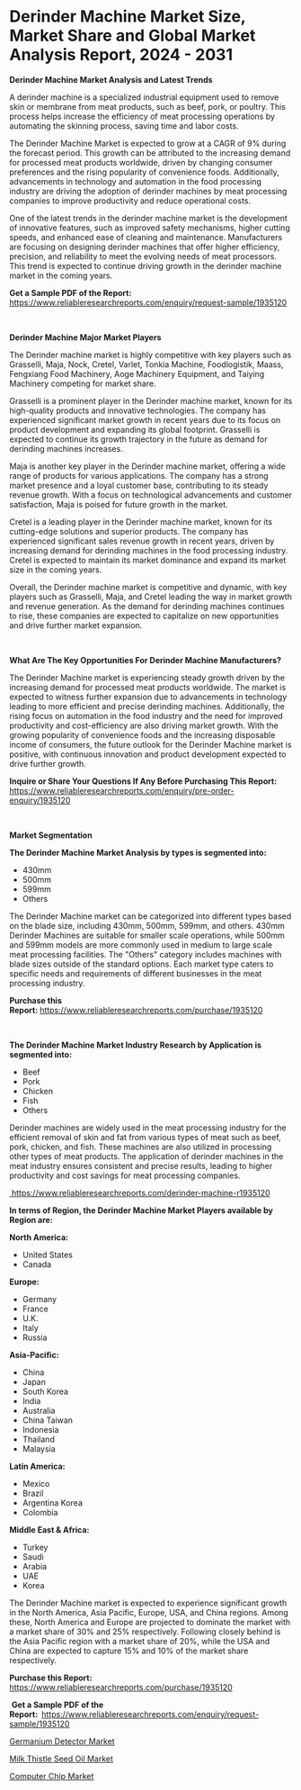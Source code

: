 <p><h1>Derinder Machine Market Size, Market Share and Global Market Analysis Report, 2024 - 2031</h1></p><p><strong>Derinder Machine Market Analysis and Latest Trends</strong></p>
<p><p>A derinder machine is a specialized industrial equipment used to remove skin or membrane from meat products, such as beef, pork, or poultry. This process helps increase the efficiency of meat processing operations by automating the skinning process, saving time and labor costs.</p><p>The Derinder Machine Market is expected to grow at a CAGR of 9% during the forecast period. This growth can be attributed to the increasing demand for processed meat products worldwide, driven by changing consumer preferences and the rising popularity of convenience foods. Additionally, advancements in technology and automation in the food processing industry are driving the adoption of derinder machines by meat processing companies to improve productivity and reduce operational costs.</p><p>One of the latest trends in the derinder machine market is the development of innovative features, such as improved safety mechanisms, higher cutting speeds, and enhanced ease of cleaning and maintenance. Manufacturers are focusing on designing derinder machines that offer higher efficiency, precision, and reliability to meet the evolving needs of meat processors. This trend is expected to continue driving growth in the derinder machine market in the coming years.</p></p>
<p><strong>Get a Sample PDF of the Report:&nbsp;</strong> <a href="https://www.reliableresearchreports.com/enquiry/request-sample/1935120">https://www.reliableresearchreports.com/enquiry/request-sample/1935120</a></p>
<p>&nbsp;</p>
<p><strong>Derinder Machine Major Market Players</strong></p>
<p><p>The Derinder machine market is highly competitive with key players such as Grasselli, Maja, Nock, Cretel, Varlet, Tonkia Machine, Foodlogistik, Maass, Fengxiang Food Machinery, Aoge Machinery Equipment, and Taiying Machinery competing for market share.</p><p>Grasselli is a prominent player in the Derinder machine market, known for its high-quality products and innovative technologies. The company has experienced significant market growth in recent years due to its focus on product development and expanding its global footprint. Grasselli is expected to continue its growth trajectory in the future as demand for derinding machines increases.</p><p>Maja is another key player in the Derinder machine market, offering a wide range of products for various applications. The company has a strong market presence and a loyal customer base, contributing to its steady revenue growth. With a focus on technological advancements and customer satisfaction, Maja is poised for future growth in the market.</p><p>Cretel is a leading player in the Derinder machine market, known for its cutting-edge solutions and superior products. The company has experienced significant sales revenue growth in recent years, driven by increasing demand for derinding machines in the food processing industry. Cretel is expected to maintain its market dominance and expand its market size in the coming years.</p><p>Overall, the Derinder machine market is competitive and dynamic, with key players such as Grasselli, Maja, and Cretel leading the way in market growth and revenue generation. As the demand for derinding machines continues to rise, these companies are expected to capitalize on new opportunities and drive further market expansion.</p></p>
<p>&nbsp;</p>
<p><strong>What Are The Key Opportunities For Derinder Machine Manufacturers?</strong></p>
<p><p>The Derinder Machine market is experiencing steady growth driven by the increasing demand for processed meat products worldwide. The market is expected to witness further expansion due to advancements in technology leading to more efficient and precise derinding machines. Additionally, the rising focus on automation in the food industry and the need for improved productivity and cost-efficiency are also driving market growth. With the growing popularity of convenience foods and the increasing disposable income of consumers, the future outlook for the Derinder Machine market is positive, with continuous innovation and product development expected to drive further growth.</p></p>
<p><strong>Inquire or Share Your Questions If Any Before Purchasing This Report:</strong> <a href="https://www.reliableresearchreports.com/enquiry/pre-order-enquiry/1935120">https://www.reliableresearchreports.com/enquiry/pre-order-enquiry/1935120</a></p>
<p>&nbsp;</p>
<p><strong>Market Segmentation</strong></p>
<p><strong>The Derinder Machine Market Analysis by types is segmented into:</strong></p>
<p><ul><li>430mm</li><li>500mm</li><li>599mm</li><li>Others</li></ul></p>
<p><p>The Derinder Machine market can be categorized into different types based on the blade size, including 430mm, 500mm, 599mm, and others. 430mm Derinder Machines are suitable for smaller scale operations, while 500mm and 599mm models are more commonly used in medium to large scale meat processing facilities. The "Others" category includes machines with blade sizes outside of the standard options. Each market type caters to specific needs and requirements of different businesses in the meat processing industry.</p></p>
<p><strong>Purchase this Report:&nbsp;</strong><a href="https://www.reliableresearchreports.com/purchase/1935120">https://www.reliableresearchreports.com/purchase/1935120</a></p>
<p>&nbsp;</p>
<p><strong>The Derinder Machine Market Industry Research by Application is segmented into:</strong></p>
<p><ul><li>Beef</li><li>Pork</li><li>Chicken</li><li>Fish</li><li>Others</li></ul></p>
<p><p>Derinder machines are widely used in the meat processing industry for the efficient removal of skin and fat from various types of meat such as beef, pork, chicken, and fish. These machines are also utilized in processing other types of meat products. The application of derinder machines in the meat industry ensures consistent and precise results, leading to higher productivity and cost savings for meat processing companies.</p></p>
<p><a href="https://www.reliableresearchreports.com/derinder-machine-r1935120">&nbsp;https://www.reliableresearchreports.com/derinder-machine-r1935120</a></p>
<p><strong>In terms of Region, the Derinder Machine Market Players available by Region are:</strong></p>
<p>
    <p> <strong> North America: </strong>
        <ul>
            <li>United States</li>
            <li>Canada</li>
        </ul>
        </p> 
    <p> <strong> Europe: </strong>
        <ul>
            <li>Germany</li>
            <li>France</li>
            <li>U.K.</li>
            <li>Italy</li>
            <li>Russia</li>
        </ul>
        </p> 
    <p> <strong> Asia-Pacific: </strong>
        <ul>
            <li>China</li>
            <li>Japan</li>
            <li>South Korea</li>
            <li>India</li>
            <li>Australia</li>
            <li>China Taiwan</li>
            <li>Indonesia</li>
            <li>Thailand</li>
            <li>Malaysia</li>
        </ul>
        </p> 
    <p> <strong> Latin America: </strong>
        <ul>
            <li>Mexico</li>
            <li>Brazil</li>
            <li>Argentina Korea</li>
            <li>Colombia</li>
        </ul>
        </p> 
    <p> <strong> Middle East & Africa: </strong>
        <ul>
            <li>Turkey</li>
            <li>Saudi</li>
            <li>Arabia</li>
            <li>UAE</li>
            <li>Korea</li>
        </ul>
    </p>
    </p>
<p><p>The Derinder Machine market is expected to experience significant growth in the North America, Asia Pacific, Europe, USA, and China regions. Among these, North America and Europe are projected to dominate the market with a market share of 30% and 25% respectively. Following closely behind is the Asia Pacific region with a market share of 20%, while the USA and China are expected to capture 15% and 10% of the market share respectively.</p></p>
<p><strong>Purchase this Report: </strong><a href="https://www.reliableresearchreports.com/purchase/1935120">https://www.reliableresearchreports.com/purchase/1935120</a></p>
<p>&nbsp;<strong>Get a Sample PDF of the Report:&nbsp;&nbsp;</strong><a href="https://www.reliableresearchreports.com/enquiry/request-sample/1935120">https://www.reliableresearchreports.com/enquiry/request-sample/1935120</a></p>
<p><strong></strong></p>
<p><p><a href="https://www.linkedin.com/pulse/decoding-germanium-detector-market-metrics-share-trends-growth-x1gcf?trackingId=hks8fuUj%2BN5Zac1I0CtvTQ%3D%3D">Germanium Detector Market</a></p><p><a href="https://www.linkedin.com/pulse/milk-thistle-seed-oil-market-offers-provide-insightful-data-v4qcc?trackingId=9U2FvFoZ0dTGz4vfJNOpyQ%3D%3D">Milk Thistle Seed Oil Market</a></p><p><a href="https://www.linkedin.com/pulse/computer-chip-market-trends-forecast-competitive-analysis-v4hfc?trackingId=KRzY80AfmCy4rdGDecL3LQ%3D%3D">Computer Chip Market</a></p></p>
